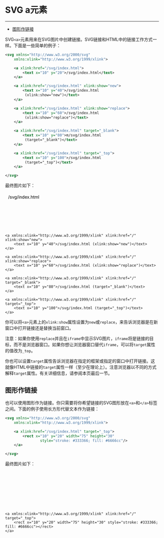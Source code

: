 # SVG a元素
***

> 
* [图形作链接](图形作链接)

SVG`<a>`元素用来在SVG图片中创建链接。SVG链接和HTML中的链接工作方式一样。下面是一些简单的例子：

```xml
<svg xmlns="http://www.w3.org/2000/svg"
    xmlns:xlink="http://www.w3.org/1999/xlink">

    <a xlink:href="/svg/index.html">
        <text x="10" y="20">/svg/index.html</text>
    </a>

    <a xlink:href="/svg/index.html" xlink:show="new">
        <text x="10" y="40">/svg/index.html
         (xlink:show="new")</text>
    </a>

    <a xlink:href="/svg/index.html" xlink:show="replace">
        <text x="10" y="60">/svg/index.html
         (xlink:show="replace")</text>
    </a>

    <a xlink:href="/svg/index.html" target="_blank">
        <text x="10" y="80">m/svg/index.html
         (target="_blank")</text>
    </a>

    <a xlink:href="/svg/index.html" target="_top">
        <text x="10" y="100">/svg/index.html
         (target="_top")</text>
    </a>

</svg>
```

最终图片如下：

<svg width="500" height="120">
    <a xmlns:xlink="http://www.w3.org/1999/xlink" xlink:href="/">
        <text x="10" y="20">/svg/index.html</text>
    </a>

    <a xmlns:xlink="http://www.w3.org/1999/xlink" xlink:href="/" xlink:show="new">
        <text x="10" y="40">/svg/index.html (xlink:show="new")</text>
    </a>

    <a xmlns:xlink="http://www.w3.org/1999/xlink" xlink:href="/" xlink:show="replace">
        <text x="10" y="60">/svg/index.html (xlink:show="replace")</text>
    </a>

    <a xmlns:xlink="http://www.w3.org/1999/xlink" xlink:href="/" target="_blank">
        <text x="10" y="80">/svg/index.html (target="_blank")</text>
    </a>

    <a xmlns:xlink="http://www.w3.org/1999/xlink" xlink:href="/" target="_top">
        <text x="10" y="100">/svg/index.html (target="_top")</text>
    </a>
</svg>

你可以将`<a>`元素上的`xlink:show`属性设置为`new`或`replace`，来告诉浏览器是在新窗口中打开链接还是替换当前窗口。

注意：如果你使用`replace`并且在`iframe`中显示SVG图片，`iframe`将是链接的目标，而不是浏览器窗口。如果你想让浏览器窗口替代`iframe`，可以将`target`属性的值改为`_top`。

你也可以设置`target`属性告诉浏览器在指定的框架或指定的窗口中打开链接。这就像HTML中链接的`target`属性一样（至少在理论上）。注意浏览器以不同的方式解释`target`属性。有关详细信息，请参阅本页最后一节。

## 图形作链接

也可以使用图形作为链接。你只需要将你希望链接的SVG图形放在`<a>`和`</a>`标签之间。下面的例子使用长方形代替文本作为链接：

```xml
<svg xmlns="http://www.w3.org/2000/svg"
    xmlns:xlink="http://www.w3.org/1999/xlink">

    <a xlink:href="/svg/index.html" target="_top">
        <rect x="10" y="20" width="75" height="30"
                style="stroke: #333366; fill: #6666cc"/>
    </a>

</svg>
```

最终图片如下：

<svg width="500" height="120">

    <a xmlns:xlink="http://www.w3.org/1999/xlink" xlink:href="/" target="_top">
        <rect x="10" y="20" width="75" height="30" style="stroke: #333366; fill: #6666cc"></rect>
    </a>

</svg>
